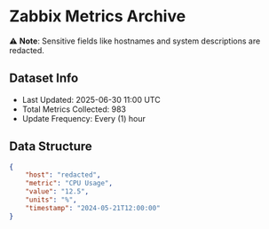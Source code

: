 # Zabbix Metrics Archive

⚠️ **Note**: Sensitive fields like hostnames and system descriptions are redacted.

## Dataset Info
- Last Updated: 2025-06-30 11:00 UTC
- Total Metrics Collected: 983
- Update Frequency: Every (1) hour

## Data Structure
```json
{
    "host": "redacted",
    "metric": "CPU Usage",
    "value": "12.5",
    "units": "%",
    "timestamp": "2024-05-21T12:00:00"
}
```
